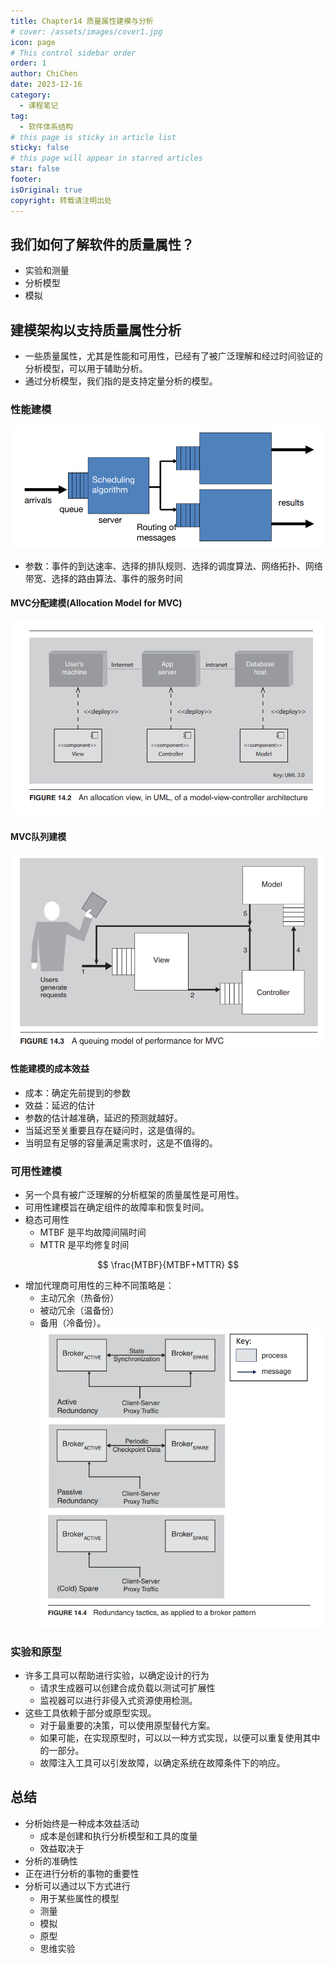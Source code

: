 ```yaml
---
title: Chapter14 质量属性建模与分析
# cover: /assets/images/cover1.jpg
icon: page
# This control sidebar order
order: 1
author: ChiChen
date: 2023-12-16
category:
  - 课程笔记
tag:
  - 软件体系结构
# this page is sticky in article list
sticky: false
# this page will appear in starred articles
star: false
footer: 
isOriginal: true
copyright: 转载请注明出处
---
```


## 我们如何了解软件的质量属性？

- 实验和测量
- 分析模型
- 模拟

## 建模架构以支持质量属性分析

- 一些质量属性，尤其是性能和可用性，已经有了被广泛理解和经过时间验证的分析模型，可以用于辅助分析。
- 通过分析模型，我们指的是支持定量分析的模型。

### 性能建模

![Performance Models](images/Chapter14质量属性建模与分析/image.png)

- 参数：事件的到达速率、选择的排队规则、选择的调度算法、网络拓扑、网络带宽、选择的路由算法、事件的服务时间

#### MVC分配建模(Allocation Model for MVC)

![Allocation Model](images/Chapter14质量属性建模与分析/image-1.png)

#### MVC队列建模

![A queuing model of performance for MVC](images/Chapter14质量属性建模与分析/image-2.png)

#### 性能建模的成本效益

- 成本：确定先前提到的参数
- 效益：延迟的估计
- 参数的估计越准确，延迟的预测就越好。
- 当延迟至关重要且存在疑问时，这是值得的。
- 当明显有足够的容量满足需求时，这是不值得的。

### 可用性建模

- 另一个具有被广泛理解的分析框架的质量属性是可用性。
- 可用性建模旨在确定组件的故障率和恢复时间。
- 稳态可用性
  - MTBF 是平均故障间隔时间
  - MTTR 是平均修复时间

$$
\frac{MTBF}{MTBF+MTTR}
$$

- 增加代理商可用性的三种不同策略是：
  - 主动冗余（热备份）
  - 被动冗余（温备份）
  - 备用（冷备份）。
![Redundancy tactics, as applied to a broker pattern](images/Chapter14质量属性建模与分析/image-3.png)

### 实验和原型

- 许多工具可以帮助进行实验，以确定设计的行为
  - 请求生成器可以创建合成负载以测试可扩展性
  - 监视器可以进行非侵入式资源使用检测。
- 这些工具依赖于部分或原型实现。
  - 对于最重要的决策，可以使用原型替代方案。
  - 如果可能，在实现原型时，可以以一种方式实现，以便可以重复使用其中的一部分。
  - 故障注入工具可以引发故障，以确定系统在故障条件下的响应。

## 总结

- 分析始终是一种成本效益活动
  - 成本是创建和执行分析模型和工具的度量
  - 效益取决于
- 分析的准确性
- 正在进行分析的事物的重要性
- 分析可以通过以下方式进行
  - 用于某些属性的模型
  - 测量
  - 模拟
  - 原型
  - 思维实验
